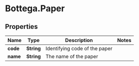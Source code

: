 # Bottega.Paper

## Properties

Name | Type | Description | Notes
------------ | ------------- | ------------- | -------------
**code** | **String** | Identifying code of the paper | 
**name** | **String** | The name of the paper | 


